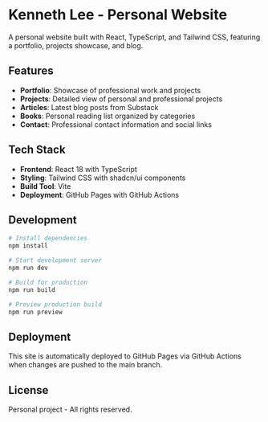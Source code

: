 # Kenneth Lee - Personal Website

A personal website built with React, TypeScript, and Tailwind CSS, featuring a portfolio, projects showcase, and blog.

## Features

- **Portfolio**: Showcase of professional work and projects
- **Projects**: Detailed view of personal and professional projects
- **Articles**: Latest blog posts from Substack
- **Books**: Personal reading list organized by categories
- **Contact**: Professional contact information and social links

## Tech Stack

- **Frontend**: React 18 with TypeScript
- **Styling**: Tailwind CSS with shadcn/ui components
- **Build Tool**: Vite
- **Deployment**: GitHub Pages with GitHub Actions

## Development

```bash
# Install dependencies
npm install

# Start development server
npm run dev

# Build for production
npm run build

# Preview production build
npm run preview
```

## Deployment

This site is automatically deployed to GitHub Pages via GitHub Actions when changes are pushed to the main branch.

## License

Personal project - All rights reserved.
